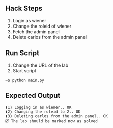 ## Hack Steps

1. Login as wiener
2. Change the roleid of wiener
3. Fetch the admin panel
4. Delete carlos from the admin panel

## Run Script

1. Change the URL of the lab
2. Start script

```
~$ python main.py
```

## Expected Output

```
⦗1⦘ Logging in as wiener.. OK
⦗2⦘ Changing the roleid to 2.. OK
⦗3⦘ Deleting carlos from the admin panel.. OK
🗹 The lab should be marked now as solved
```
